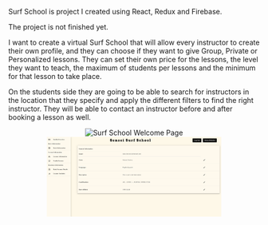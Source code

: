 Surf School is project I created using React, Redux and Firebase.

The project is not finished yet.

I want to create a virtual Surf School that will allow every instructor to create their own profile, and they can choose if they want to give Group, Private or Personalized lessons.
They can set their own price for the lessons, the level they want to teach, the maximum of students per lessons and the minimum for that lesson to take place. 

On the students side they are going to be able to search for instructors in the location that they specify and apply the different filters to find the right instructor. They will be able to contact an instructor before and after booking a lesson as well.



<p align="center">
  <img src="src/SurfSchool.png" width="350" title="Surf School Welcome Page">
  <img src="src/SurfSchoolProfile.png" width="350" alt="Profile Welcome Page">
</p>